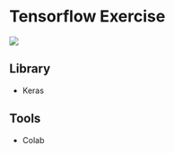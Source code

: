 # Tensorflow Exercise
[<img src="https://img.shields.io/badge/Made%20with-Python-orange.svg">](https://www.python.org/) 

## Library
* Keras

## Tools
* Colab
